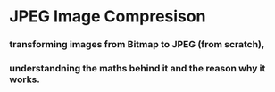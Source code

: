 # JPEG Image Compresison

### transforming images from Bitmap to JPEG (from scratch),
### understandning the maths behind it and the reason why it works. 
